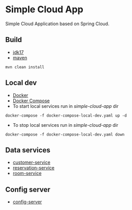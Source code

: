 # Simple Cloud App

Simple Cloud Application based on Spring Cloud.

## Build

- [jdk17](https://adoptium.net/)
- [maven](https://maven.apache.org/)

```shell
mvn clean install
```

## Local dev

- [Docker](https://docs.docker.com/get-docker/)
- [Docker Compose](https://docs.docker.com/get-docker/)
- To start local services run in _simple-cloud-app_ dir

```shell
docker-compose -f docker-compose-local-dev.yaml up -d
```

- To stop local services run in _simple-cloud-app_ dir

```shell
docker-compose -f docker-compose-local-dev.yaml down
```

## Data services

- [customer-service](./customer-service/README.md)
- [reservation-service](./reservation-service/README.md)
- [room-service](./room-service/README.md) 

## Config server

- [config-server](./config-server/README.md)
